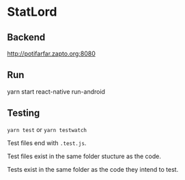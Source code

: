 # StatLord

## Backend

http://potifarfar.zapto.org:8080

## Run

yarn start
react-native run-android

## Testing

`yarn test` or `yarn testwatch`

Test files end with `.test.js`.

Test files exist in the same folder stucture as the code.

Tests exist in the same folder as the code they intend to test.
